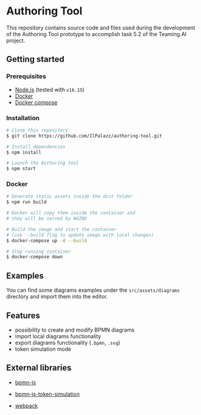 # Authoring Tool

This repository contains source code and files used during the development of the Authoring Tool prototype to accomplish task 5.2 of the Teaming.AI project.

## Getting started

### Prerequisites

- [Node.js](https://nodejs.org/en/download/) (tested with `v16.15`)
- [Docker](https://docs.docker.com/engine/install/)
- [Docker compose](https://docs.docker.com/compose/install/compose-plugin/#installing-compose-on-linux-systems)

### Installation

```bash
# Clone this repository
$ git clone https://github.com/IlPalazz/authoring-tool.git

# Install dependencies
$ npm install

# Launch the Authoring tool
$ npm start
```

### Docker

```bash
# Generate static assets inside the dist folder
$ npm run build

# Docker will copy them inside the container and
# they will be served by NGINX

# Build the image and start the container
# (use --build flag to update image with local changes)
$ docker-compose up -d --build

# Stop running container
$ docker-compose down
```

## Examples

You can find some diagrams examples under the `src/assets/diagrams` directory and import them into the editor.

## Features

- possibility to create and modify BPMN diagrams
- import local diagrams functionality
- export diagrams functionality (`.bpmn`, `.svg`)
- token simulation mode

## External libraries

- [bpmn-js](https://github.com/bpmn-io/bpmn-js)

- [bpmn-js-token-simulation](https://github.com/bpmn-io/bpmn-js-token-simulation)
- [webpack](https://webpack.js.org/)
